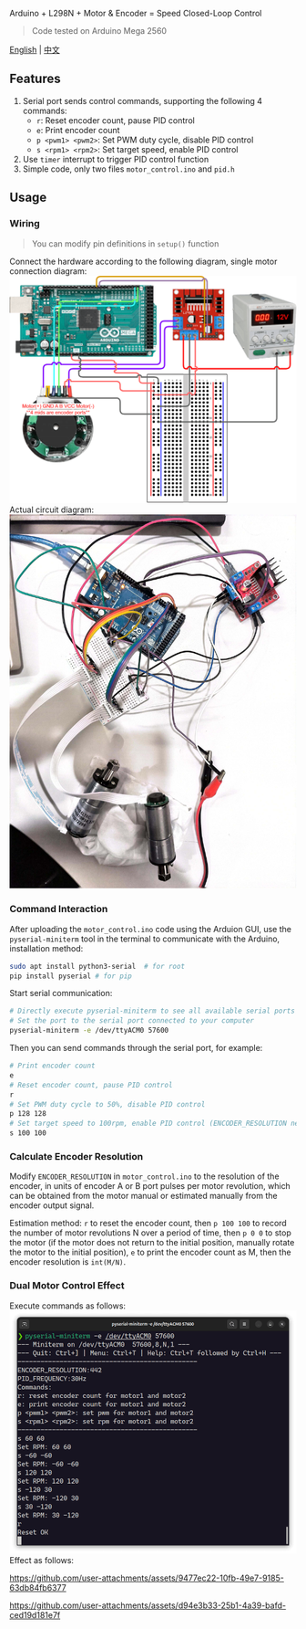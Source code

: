 Arduino + L298N + Motor & Encoder = Speed Closed-Loop Control
> Code tested on Arduino Mega 2560

[English](README.md) | [中文](README_zh.md)

## Features
1. Serial port sends control commands, supporting the following 4 commands:
    - `r`: Reset encoder count, pause PID control
    - `e`: Print encoder count
    - `p <pwm1> <pwm2>`: Set PWM duty cycle, disable PID control
    - `s <rpm1> <rpm2>`: Set target speed, enable PID control
2. Use `timer` interrupt to trigger PID control function
3. Simple code, only two files `motor_control.ino` and `pid.h`

## Usage
### Wiring
> You can modify pin definitions in `setup()` function

Connect the hardware according to the following diagram, single motor connection diagram:
![diagram](assets/Arduino_L298N_Encoder_motor.png)
Actual circuit diagram:
![circuit](assets/double_motor_pid_control_circuit.jpg)
### Command Interaction
After uploading the `motor_control.ino` code using the Arduion GUI, use the `pyserial-miniterm` tool in the terminal to communicate with the Arduino, installation method:
```bash
sudo apt install python3-serial  # for root
pip install pyserial # for pip
```
Start serial communication:
```bash
# Directly execute pyserial-miniterm to see all available serial ports
# Set the port to the serial port connected to your computer
pyserial-miniterm -e /dev/ttyACM0 57600
```
Then you can send commands through the serial port, for example:
```bash
# Print encoder count
e
# Reset encoder count, pause PID control
r
# Set PWM duty cycle to 50%, disable PID control
p 128 128
# Set target speed to 100rpm, enable PID control (ENCODER_RESOLUTION needs to be perfected)
s 100 100
```
### Calculate Encoder Resolution
Modify `ENCODER_RESOLUTION` in `motor_control.ino` to the resolution of the encoder, in units of encoder A or B port pulses per motor revolution, which can be obtained from the motor manual or estimated manually from the encoder output signal.

Estimation method: `r` to reset the encoder count, then `p 100 100` to record the number of motor revolutions N over a period of time, then `p 0 0` to stop the motor (if the motor does not return to the initial position, manually rotate the motor to the initial position), `e` to print the encoder count as M, then the encoder resolution is `int(M/N)`.

### Dual Motor Control Effect
Execute commands as follows:
![cmd](assets/double_motor_pid_control_cmd.png)
Effect as follows:

https://github.com/user-attachments/assets/9477ec22-10fb-49e7-9185-63db84fb6377

https://github.com/user-attachments/assets/d94e3b33-25b1-4a39-bafd-ced19d181e7f


